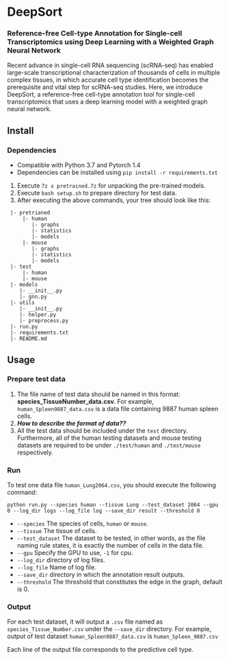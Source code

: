 # DeepSort

### Reference-free Cell-type Annotation for Single-cell Transcriptomics using Deep Learning with a Weighted Graph Neural Network
Recent advance in single-cell RNA sequencing (scRNA-seq) has enabled large-scale transcriptional characterization of thousands of cells in multiple complex tissues, in which accurate cell type identification becomes the prerequisite and vital step for scRNA-seq studies. Here, we introduce DeepSort, a reference-free cell-type annotation tool for single-cell transcriptomics that uses a deep learning model with a weighted graph neural network.

## Install
### Dependencies
- Compatible with Python 3.7 and Pytorch 1.4
- Dependencies can be installed using `pip install -r requirements.txt`

1. Execute `7z x pretrained.7z` for unpacking the pre-trained models.
2. Execute `bash setup.sh` to prepare directory for test data.
3. After executing the above commands, your tree should look like this:
```
 |- pretrianed
     |- human
        |- graphs
        |- statistics
        |- models
     |- mouse
        |- graphs
        |- statistics
        |- models
 |- test
     |- human
     |- mouse
 |- models
    |- __init__.py
    |- gnn.py
 |- utils
    |- __init__.py
    |- helper.py
    |- preprocess.py
 |- run.py
 |- requirements.txt
 |- README.md
```

## Usage

### Prepare test data

1. The file name of test data should be named in this format: **species_TissueNumber_data.csv**. For example, `human_Spleen9887_data.csv` is a data file containing 9887 human spleen cells.
2. ***How to describe the format of data??***
3. All the test data should be included under the `test` directory. Furthermore, all of the human testing datasets and mouse testing datasets are required to be under `./test/human` and `./test/mouse` respectively.

### Run

To test one data file `human_Lung2064.csv`, you should execute the following command:
```shell script
python run.py --species human --tissue Lung --test_dataset 2064 --gpu 0 --log_dir logs --log_file log --save_dir result --threshold 0
```
- ``--species`` The species of cells, `human` or `mouse`.
- ``--tissue`` The tissue of cells.
- ``--test_dataset`` The dataset to be tested, in other words, as the file naming rule states, it is exactly the number of cells in the data file.
- ``--gpu`` Specify the GPU to use, `-1` for cpu.
- ``--log_dir`` directory of log files.
- ``--log_file`` Name of log file.
- ``--save_dir`` directory in which the annotation result outputs.
- ``--threshold`` The threshold that constitutes the edge in the graph, default is 0.

### Output
For each test dataset, it will output a `.csv` file named as `species_Tissue_Number.csv` under the `--save_dir` directory. For example, output of test dataset `human_Spleen9887_data.csv` is `human_Spleen_9887.csv`

Each line of the output file corresponds to the predictive cell type.
